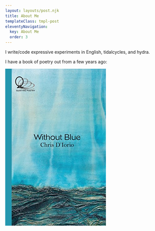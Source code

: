 ```yaml
---
layout: layouts/post.njk
title: About Me
templateClass: tmpl-post
eleventyNavigation:
  key: About Me
  order: 3
---
```


I write/code expressive experiments in English, tidalcycles, and hydra. 

I have a book of poetry out from a few years ago: 

[![Without Blue](/media/without_blue_cover.jpg)](https://www.amazon.ca/Without-Blue-Chris-DIorio-ebook/dp/B00S76NB2S/ref=tmm_kin_swatch_0?_encoding=UTF8&qid=1615089036&sr=8-1)
